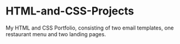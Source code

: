 # HTML-and-CSS-Projects
My HTML and CSS Portfolio, consisting of two email templates, one restaurant menu and two landing pages.
